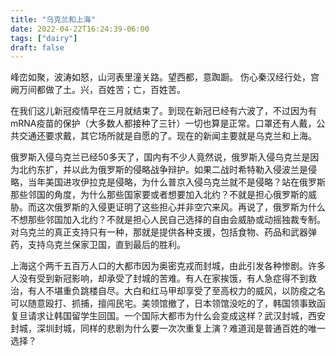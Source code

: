```yaml
---
title: "乌克兰和上海"
date: 2022-04-22T16:24:39-06:00
tags: ["dairy"]
draft: false
---
```


峰峦如聚，波涛如怒，山河表里潼关路。望西都，意踟蹰。
伤心秦汉经行处，宫阙万间都做了土。兴，百姓苦；亡，百姓苦。

在我们这儿新冠疫情早在三月就结束了。到现在新冠已经有六波了，不过因为有mRNA疫苗的保护（大多数人都接种了三针）一切也算是正常。口罩还有人戴，公共交通还要求戴，其它场所就是自愿的了。现在的新闻主要就是乌克兰和上海。

俄罗斯入侵乌克兰已经50多天了，国内有不少人竟然说，俄罗斯入侵乌克兰是因为北约东扩，并以此为俄罗斯的侵略战争辩护。如果二战时希特勒入侵波兰是侵略，当年美国进攻伊拉克是侵略，为什么普京入侵乌克兰就不是侵略？站在俄罗斯那些邻国的角度，为什么那些国家要或者想要加入北约？不就是担心俄罗斯的威胁。而这次俄罗斯的入侵更证明了这些担心并非空穴来风。再说了，俄罗斯为什么不想那些邻国加入北约？不就是担心人民自己选择的自由会威胁或动摇独裁专制。对乌克兰的真正支持只有一种，那就是提供各种支援，包括食物、药品和武器弹药，支持乌克兰保家卫国，直到最后的胜利。

上海这个两千五百万人口的大都市因为奥密克戎而封城，由此引发各种惨剧。许多人没有受到新冠影响，却承受了封城的苦难。有人在家挨饿，有人急症得不到救治，有人不堪重负跳楼自尽。大白和红马甲却享受了至高权力的威风，以防疫之名可以随意殴打、抓捕，擅闯民宅。美领馆撤了，日本领馆没吃的了，韩国领事致函复旦请求让韩国留学生回国。一个国际大都市为什么会变成这样？武汉封城，西安封城，深圳封城，同样的悲剧为什么要一次次重复上演？难道润是普通百姓的唯一选择？

